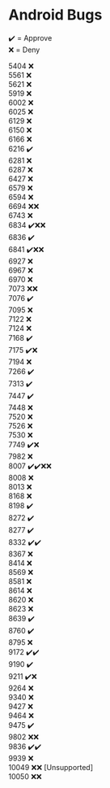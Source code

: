 # Android Bugs

✔️ = Approve  
❌ = Deny

5404 ❌  
5561 ❌  
5621 ❌  
5919 ❌  
6002 ❌  
6025 ❌  
6129 ❌  
6150 ❌  
6166 ❌  
6216 ✔️  
6281 ❌  
6287 ❌  
6427 ❌  
6579 ❌  
6594 ❌  
6694 ❌❌  
6743 ❌  
6834 ✔️❌❌  
6836 ✔️  
6841 ✔️❌❌  
6927 ❌  
6967 ❌  
6970 ❌  
7073 ❌❌  
7076 ✔️  
7095 ❌  
7122 ❌  
7124 ❌  
7168 ✔️  
7175 ✔️❌  
7194 ❌  
7266 ✔️  
7313 ✔️  
7447 ✔️  
7448 ❌  
7520 ❌  
7526 ❌  
7530 ❌  
7749 ✔️❌  
7982 ❌  
8007 ✔️✔️❌❌  
8008 ❌  
8013 ❌  
8168 ❌  
8198 ✔️  
8272 ✔️  
8277 ✔️  
8332 ✔️✔️  
8367 ❌  
8414 ❌  
8569 ❌  
8581 ❌  
8614 ❌  
8620 ❌  
8623 ❌  
8639 ✔️  
8760 ✔️  
8795 ❌  
9172 ✔️✔️  
9190 ✔️  
9211 ✔️❌  
9264 ❌  
9340 ❌  
9427 ❌  
9464 ❌  
9475 ✔️  
9802 ❌❌  
9836 ✔️✔️  
9939 ❌  
10049 ❌❌ [Unsupported]  
10050 ❌❌
